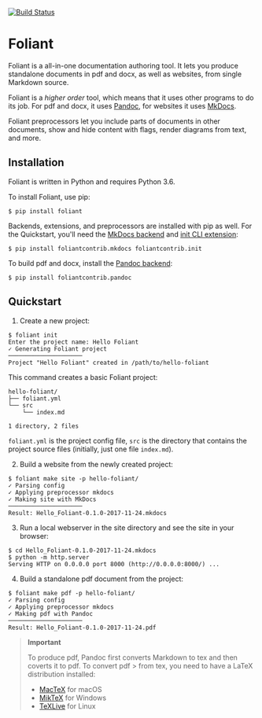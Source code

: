 [![Build Status](https://travis-ci.org/foliant-docs/foliant.svg?branch=develop)](https://travis-ci.org/foliant-docs/foliant)

# Foliant

Foliant is a all-in-one documentation authoring tool. It lets you produce standalone documents in pdf and docx, as well as websites, from single Markdown source.

Foliant is a *higher order* tool, which means that it uses other programs to do its job. For pdf and docx, it uses [Pandoc](http://pandoc.org/), for websites it uses [MkDocs](http://www.mkdocs.org/).

Foliant preprocessors let you include parts of documents in other documents, show and hide content with flags, render diagrams from text, and more.

## Installation

Foliant is written in Python and requires Python 3.6.

To install Foliant, use pip:

```shell
$ pip install foliant
```

Backends, extensions, and preprocessors are installed with pip as well. For the Quickstart, you'll need the [MkDocs backend]() and [init CLI extension]():

```shell
$ pip install foliantcontrib.mkdocs foliantcontrib.init
```

To build pdf and docx, install the [Pandoc backend]():

```shell
$ pip install foliantcontrib.pandoc
```


## Quickstart

1. Create a new project:

```shell
$ foliant init
Enter the project name: Hello Foliant
✓ Generating Foliant project
─────────────────────
Project "Hello Foliant" created in /path/to/hello-foliant
```

This command creates a basic Foliant project:

```
hello-foliant/
├── foliant.yml
└── src
    └── index.md

1 directory, 2 files
```

`foliant.yml` is the project config file, `src` is the directory that contains the project source files (initially, just one file `index.md`).

2. Build a website from the newly created project:

```shell
$ foliant make site -p hello-foliant/
✓ Parsing config
✓ Applying preprocessor mkdocs
✓ Making site with MkDocs
─────────────────────
Result: Hello_Foliant-0.1.0-2017-11-24.mkdocs
```

3. Run a local webserver in the site directory and see the site in your browser:

```shell
$ cd Hello_Foliant-0.1.0-2017-11-24.mkdocs
$ python -m http.server
Serving HTTP on 0.0.0.0 port 8000 (http://0.0.0.0:8000/) ...
```

4. Build a standalone pdf document from the project:

```shell
$ foliant make pdf -p hello-foliant/
✓ Parsing config
✓ Applying preprocessor mkdocs
✓ Making pdf with Pandoc
─────────────────────
Result: Hello_Foliant-0.1.0-2017-11-24.pdf
```

> **Important**
>
> To produce pdf, Pandoc first converts Markdown to tex and then coverts it to pdf. To convert pdf > from tex, you need to have a LaTeX distribution installed:
>
> -   [MacTeX](http://tug.org/mactex/) for macOS
> -   [MikTeX](https://miktex.org/) for Windows
> -   [TeXLive](https://tug.org/texlive/) for Linux
